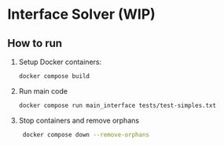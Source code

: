 # Interface Solver (WIP)

## How to run
1. Setup Docker containers:

     ```bash
     docker compose build
     ```

3. Run main code
    ```bash
    docker compose run main_interface tests/test-simples.txt
    ```
4. Stop containers and remove orphans
   ```bash
    docker compose down --remove-orphans
    ```

